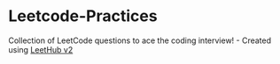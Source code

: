 # Leetcode-Practices
Collection of LeetCode questions to ace the coding interview! - Created using [LeetHub v2](https://github.com/arunbhardwaj/LeetHub-2.0)
